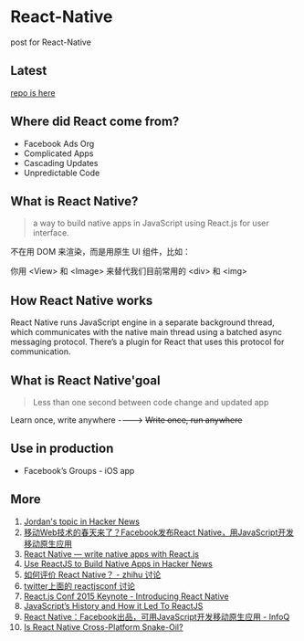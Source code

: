 # React-Native
post for React-Native


## Latest

[repo is here](https://github.com/facebook/react-native)


## Where did React come from?

* Facebook Ads Org
* Complicated Apps
* Cascading Updates
* Unpredictable Code

## What is React Native?

> a way to build native apps in JavaScript using React.js for user interface.

不在用 DOM 来渲染，而是用原生 UI 组件，比如：

你用 &lt;View&gt; 和 &lt;Image&gt; 来替代我们目前常用的 &lt;div&gt; 和 &lt;img&gt;


## How React Native works

React Native runs JavaScript engine in a separate background thread, which communicates with the native main thread using a batched async messaging protocol. There’s a plugin for React that uses this protocol for communication.

## What is React Native'goal

> Less than one second between code change and updated app

Learn once, write anywhere ----> <del> Write once, run anywhere <del>


## Use in production

* Facebook’s Groups - iOS app



## More

1. [Jordan's topic in Hacker News](https://news.ycombinator.com/item?id=8964935)
2. [移动Web技术的春天来了？Facebook发布React Native，用JavaScript开发移动原生应用](http://www.csdn.net/article/2015-01-29/2823762-facebook-announces-react-native)
3. [React Native — write native apps with React.js](http://www.progville.com/javascript/react-native-apps-react-js/)
4. [Use ReactJS to Build Native Apps in Hacker News](https://news.ycombinator.com/item?id=8961551)
5. [如何评价 React Native？ - zhihu 讨论](http://www.zhihu.com/question/27852694)
6. [twitter上面的 reactjsconf 讨论](https://twitter.com/hashtag/reactjsconf?src=hash)
7. [React.js Conf 2015 Keynote - Introducing React Native](https://www.youtube.com/watch?v=KVZ-P-ZI6W4&t=22m24s)
8. [JavaScript’s History and How it Led To ReactJS](http://thenewstack.io/javascripts-history-and-how-it-led-to-reactjs/)
9. [React Native：Facebook出品，可用JavaScript开发移动原生应用 - InfoQ](http://www.infoq.com/cn/news/2015/02/react-native-facebook-javascript)
10. [Is React Native Cross-Platform Snake-Oil?](http://rexstjohn.com/is-react-native-cross-platform-snake-oil/)